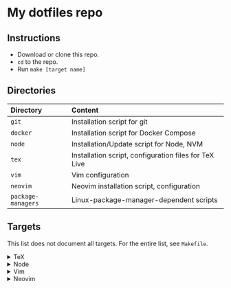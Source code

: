 # My dotfiles repo

## Instructions

- Download or clone this repo.
- `cd` to the repo.
- Run `make [target name]`

## Directories

| Directory          | Content                                               |
|:-------------------|:------------------------------------------------------|
| `git`              | Installation script for git                           |
| `docker`           | Installation script for Docker Compose                |
| `node`             | Installation/Update script for Node, NVM              |
| `tex`              | Installation script, configuration files for TeX Live |
| `vim`              | Vim configuration                                     |
| `neovim`           | Neovim installation script, configuration             |
| `package-managers` | Linux-package-manager-dependent scripts               |

## Targets

This list does not document all targets. For the entire list, see `Makefile`.

<details><summary>TeX</summary>
<p>

```bash
make texlive # install TeX Live (scheme: full)
```

</p>
</details>

<details><summary>Node</summary>
<p>

```bash
make node # install node with nvm (lts version)
make node-update # install latest version of node, update g:coc_node_path in ~/.vimrc
```

</p>
</details>

<details><summary>Vim</summary>
<p>

```bash
make vim-all # install/update all plugins listed in this repo
make vim-basic # install/update some plugins listed in this repo
```

</p>
</details>

<details><summary>Neovim</summary>
<p>

```bash
make neovim-stable # install latest stable release of Neovim
make neovim-nightly # install latest nightly release of Neovim

make neovim-all # install/update vim-plug and Neovim plugins
```

</p>
</details>

